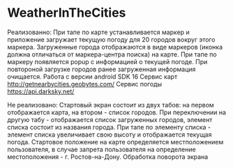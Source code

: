 # WeatherInTheCities

Реализованно:
  При тапе по карте устанавливается маркер и приложение загружает текущую погоду для
20 городов вокруг этого маркера.
  Загруженные города отображаются в виде маркеров (иконка должна отличаться от
маркера-центра поиска) на карте.
При тапе по маркеру появляется popup с информацией о текущей погоде.
При повтороной загрузке городов ранее загруженная информация очищается.
Работа с версии android SDK 16
Сервис карт http://getnearbycities.geobytes.com/
Сервис погоды https://api.darksky.net/

Не реализовано:
Стартовый экран состоит из двух табов: на первом отображается карта, на втором -
список городов.
При переключении на другую табу - отображается список загруженных городов, элемент
списка состоит из названия города.
При тапе по элементу списка - элемент списка увеличивает свою высоту и отображается
текущая погода.
Стартовое положение на карте определяется местположением пользователя, в случае
запрета пользователя на определение местоположения - г. Ростов-на-Дону.
Обработка поворота экрана

